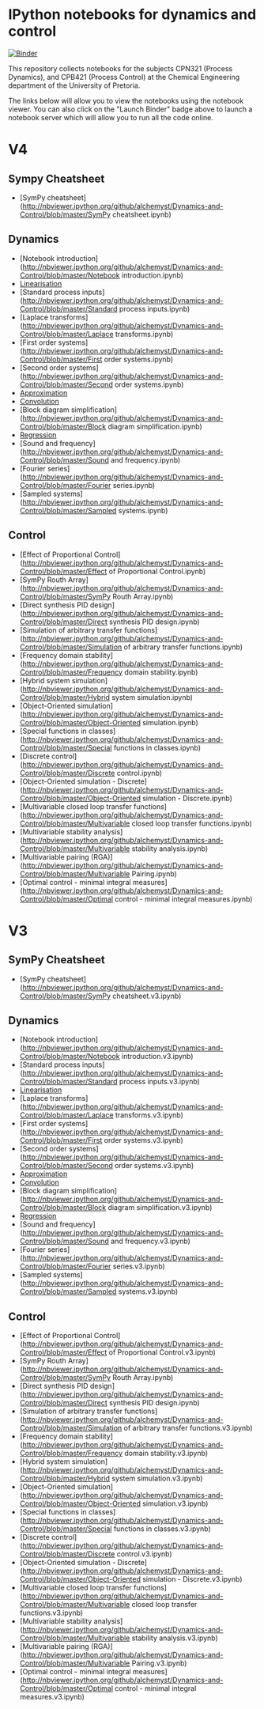 IPython notebooks for dynamics and control
==========================================

[![Binder](http://mybinder.org/badge.svg)](http://mybinder.org/repo/alchemyst/Dynamics-and-Control)

This repository collects notebooks for the subjects CPN321 (Process Dynamics), and CPB421 (Process Control) at the Chemical Engineering department of the University of Pretoria.

The links below will allow you to view the notebooks using the notebook viewer. You can also click on the "Launch Binder" badge above to launch a notebook server which will allow you to run all the code online.

V4
==

Sympy Cheatsheet
----------------
* [SymPy cheatsheet](http://nbviewer.ipython.org/github/alchemyst/Dynamics-and-Control/blob/master/SymPy cheatsheet.ipynb)

Dynamics
--------

* [Notebook introduction](http://nbviewer.ipython.org/github/alchemyst/Dynamics-and-Control/blob/master/Notebook introduction.ipynb)
* [Linearisation](http://nbviewer.ipython.org/github/alchemyst/Dynamics-and-Control/blob/master/Linearisation.ipynb)
* [Standard process inputs](http://nbviewer.ipython.org/github/alchemyst/Dynamics-and-Control/blob/master/Standard process inputs.ipynb)
* [Laplace transforms](http://nbviewer.ipython.org/github/alchemyst/Dynamics-and-Control/blob/master/Laplace transforms.ipynb)
* [First order systems](http://nbviewer.ipython.org/github/alchemyst/Dynamics-and-Control/blob/master/First order systems.ipynb)
* [Second order systems](http://nbviewer.ipython.org/github/alchemyst/Dynamics-and-Control/blob/master/Second order systems.ipynb)
* [Approximation](http://nbviewer.ipython.org/github/alchemyst/Dynamics-and-Control/blob/master/Approximation.ipynb)
* [Convolution](http://nbviewer.ipython.org/github/alchemyst/Dynamics-and-Control/blob/master/Convolution.ipynb)
* [Block diagram simplification](http://nbviewer.ipython.org/github/alchemyst/Dynamics-and-Control/blob/master/Block diagram simplification.ipynb)
* [Regression](http://nbviewer.ipython.org/github/alchemyst/Dynamics-and-Control/blob/master/Regression.ipynb)
* [Sound and frequency](http://nbviewer.ipython.org/github/alchemyst/Dynamics-and-Control/blob/master/Sound and frequency.ipynb)
* [Fourier series](http://nbviewer.ipython.org/github/alchemyst/Dynamics-and-Control/blob/master/Fourier series.ipynb)
* [Sampled systems](http://nbviewer.ipython.org/github/alchemyst/Dynamics-and-Control/blob/master/Sampled systems.ipynb)

Control
-------
* [Effect of Proportional Control](http://nbviewer.ipython.org/github/alchemyst/Dynamics-and-Control/blob/master/Effect of Proportional Control.ipynb)
* [SymPy Routh Array](http://nbviewer.ipython.org/github/alchemyst/Dynamics-and-Control/blob/master/SymPy Routh Array.ipynb)
* [Direct synthesis PID design](http://nbviewer.ipython.org/github/alchemyst/Dynamics-and-Control/blob/master/Direct synthesis PID design.ipynb)
* [Simulation of arbitrary transfer functions](http://nbviewer.ipython.org/github/alchemyst/Dynamics-and-Control/blob/master/Simulation of arbitrary transfer functions.ipynb)
* [Frequency domain stability](http://nbviewer.ipython.org/github/alchemyst/Dynamics-and-Control/blob/master/Frequency domain stability.ipynb)
* [Hybrid system simulation](http://nbviewer.ipython.org/github/alchemyst/Dynamics-and-Control/blob/master/Hybrid system simulation.ipynb)
* [Object-Oriented simulation](http://nbviewer.ipython.org/github/alchemyst/Dynamics-and-Control/blob/master/Object-Oriented simulation.ipynb)
* [Special functions in classes](http://nbviewer.ipython.org/github/alchemyst/Dynamics-and-Control/blob/master/Special functions in classes.ipynb)
* [Discrete control](http://nbviewer.ipython.org/github/alchemyst/Dynamics-and-Control/blob/master/Discrete control.ipynb)
* [Object-Oriented simulation - Discrete](http://nbviewer.ipython.org/github/alchemyst/Dynamics-and-Control/blob/master/Object-Oriented simulation - Discrete.ipynb)
* [Multivariable closed loop transfer functions](http://nbviewer.ipython.org/github/alchemyst/Dynamics-and-Control/blob/master/Multivariable closed loop transfer functions.ipynb)
* [Multivariable stability analysis](http://nbviewer.ipython.org/github/alchemyst/Dynamics-and-Control/blob/master/Multivariable stability analysis.ipynb)
* [Multivariable pairing (RGA)](http://nbviewer.ipython.org/github/alchemyst/Dynamics-and-Control/blob/master/Multivariable Pairing.ipynb)
* [Optimal control - minimal integral measures](http://nbviewer.ipython.org/github/alchemyst/Dynamics-and-Control/blob/master/Optimal control - minimal integral measures.ipynb)

V3
==

SymPy Cheatsheet
----------------
* [SymPy cheatsheet](http://nbviewer.ipython.org/github/alchemyst/Dynamics-and-Control/blob/master/SymPy cheatsheet.v3.ipynb)


Dynamics
--------

* [Notebook introduction](http://nbviewer.ipython.org/github/alchemyst/Dynamics-and-Control/blob/master/Notebook introduction.v3.ipynb)
* [Standard process inputs](http://nbviewer.ipython.org/github/alchemyst/Dynamics-and-Control/blob/master/Standard process inputs.v3.ipynb)
* [Linearisation](http://nbviewer.ipython.org/github/alchemyst/Dynamics-and-Control/blob/master/Linearisation.v3.ipynb)
* [Laplace transforms](http://nbviewer.ipython.org/github/alchemyst/Dynamics-and-Control/blob/master/Laplace transforms.v3.ipynb)
* [First order systems](http://nbviewer.ipython.org/github/alchemyst/Dynamics-and-Control/blob/master/First order systems.v3.ipynb)
* [Second order systems](http://nbviewer.ipython.org/github/alchemyst/Dynamics-and-Control/blob/master/Second order systems.v3.ipynb)
* [Approximation](http://nbviewer.ipython.org/github/alchemyst/Dynamics-and-Control/blob/master/Approximation.v3.ipynb)
* [Convolution](http://nbviewer.ipython.org/github/alchemyst/Dynamics-and-Control/blob/master/Convolution.v3.ipynb)
* [Block diagram simplification](http://nbviewer.ipython.org/github/alchemyst/Dynamics-and-Control/blob/master/Block diagram simplification.v3.ipynb)
* [Regression](http://nbviewer.ipython.org/github/alchemyst/Dynamics-and-Control/blob/master/Regression.v3.ipynb)
* [Sound and frequency](http://nbviewer.ipython.org/github/alchemyst/Dynamics-and-Control/blob/master/Sound and frequency.v3.ipynb)
* [Fourier series](http://nbviewer.ipython.org/github/alchemyst/Dynamics-and-Control/blob/master/Fourier series.v3.ipynb)
* [Sampled systems](http://nbviewer.ipython.org/github/alchemyst/Dynamics-and-Control/blob/master/Sampled systems.v3.ipynb)

Control
-------

* [Effect of Proportional Control](http://nbviewer.ipython.org/github/alchemyst/Dynamics-and-Control/blob/master/Effect of Proportional Control.v3.ipynb)
* [SymPy Routh Array](http://nbviewer.ipython.org/github/alchemyst/Dynamics-and-Control/blob/master/SymPy Routh Array.ipynb)
* [Direct synthesis PID design](http://nbviewer.ipython.org/github/alchemyst/Dynamics-and-Control/blob/master/Direct synthesis PID design.ipynb)
* [Simulation of arbitrary transfer functions](http://nbviewer.ipython.org/github/alchemyst/Dynamics-and-Control/blob/master/Simulation of arbitrary transfer functions.v3.ipynb)
* [Frequency domain stability](http://nbviewer.ipython.org/github/alchemyst/Dynamics-and-Control/blob/master/Frequency domain stability.v3.ipynb)
* [Hybrid system simulation](http://nbviewer.ipython.org/github/alchemyst/Dynamics-and-Control/blob/master/Hybrid system simulation.v3.ipynb)
* [Object-Oriented simulation](http://nbviewer.ipython.org/github/alchemyst/Dynamics-and-Control/blob/master/Object-Oriented simulation.v3.ipynb)
* [Special functions in classes](http://nbviewer.ipython.org/github/alchemyst/Dynamics-and-Control/blob/master/Special functions in classes.v3.ipynb)
* [Discrete control](http://nbviewer.ipython.org/github/alchemyst/Dynamics-and-Control/blob/master/Discrete control.v3.ipynb)
* [Object-Oriented simulation - Discrete](http://nbviewer.ipython.org/github/alchemyst/Dynamics-and-Control/blob/master/Object-Oriented simulation - Discrete.v3.ipynb)
* [Multivariable closed loop transfer functions](http://nbviewer.ipython.org/github/alchemyst/Dynamics-and-Control/blob/master/Multivariable closed loop transfer functions.v3.ipynb)
* [Multivariable stability analysis](http://nbviewer.ipython.org/github/alchemyst/Dynamics-and-Control/blob/master/Multivariable stability analysis.v3.ipynb)
* [Multivariable pairing (RGA)](http://nbviewer.ipython.org/github/alchemyst/Dynamics-and-Control/blob/master/Multivariable Pairing.v3.ipynb)
* [Optimal control - minimal integral measures](http://nbviewer.ipython.org/github/alchemyst/Dynamics-and-Control/blob/master/Optimal control - minimal integral measures.v3.ipynb)

